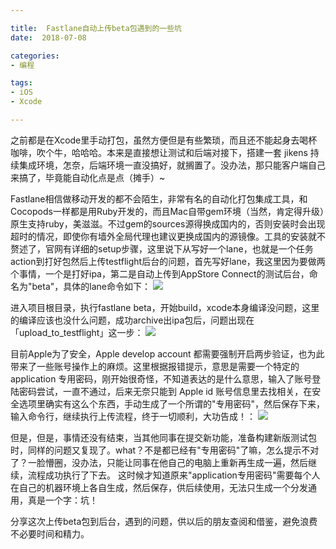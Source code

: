 ```yaml
---

title:  Fastlane自动上传beta包遇到的一些坑
date:  2018-07-08

categories:
- 编程

tags:
- iOS
- Xcode

---
```


之前都是在Xcode里手动打包，虽然方便但是有些繁琐，而且还不能起身去喝杯咖啡，吹个牛，哈哈哈。本来是直接想让测试和后端对接下，搭建一套 jikens 持续集成环境，怎奈，后端环境一直没搞好，就搁置了。没办法，那只能客户端自己来搞了，毕竟能自动化点是点（摊手）~

<!--more-->

Fastlane相信做移动开发的都不会陌生，非常有名的自动化打包集成工具，和Cocopods一样都是用Ruby开发的，而且Mac自带gem环境（当然，肯定得升级）原生支持ruby，美滋滋。不过gem的sources源得换成国内的，否则安装时会出现超时的情况，即使你有墙外全局代理也建议更换成国内的源镜像。工具的安装就不赘述了，官网有详细的setup步骤，这里说下从写好一个lane，也就是一个任务action到打好包然后上传testflight后台的问题，首先写好lane，我这里因为要做两个事情，一个是打好ipa，第二是自动上传到AppStore Connect的测试后台，命名为"beta"，具体的lane命令如下：
![](https://s2.ax1x.com/2019/07/10/Z64LX6.jpg)

进入项目根目录，执行fastlane beta，开始build，xcode本身编译没问题，这里的编译应该也没什么问题，成功archive出ipa包后，问题出现在「upload_to_testflight」这一步：
![](https://s2.ax1x.com/2019/07/10/Z64sYj.jpg)

目前Apple为了安全，Apple develop account 都需要强制开启两步验证，也为此带来了一些账号操作上的麻烦。这里根据报错提示，意思是需要一个特定的 application 专用密码，刚开始很奇怪，不知道表达的是什么意思，输入了账号登陆密码尝试，一直不通过，后来无奈只能到 Apple id 账号信息里去找相关，在安全选项里确实有这么个东西，手动生成了一个所谓的"专用密码"，然后保存下来，输入命令行，继续执行上传流程，终于一切顺利，大功告成！：
![](https://s2.ax1x.com/2019/07/10/Z65YEF.jpg)

但是，但是，事情还没有结束，当其他同事在提交新功能，准备构建新版测试包时，同样的问题又复现了。what？不是都已经有"专用密码"了嘛，怎么提示不对了？一脸懵圈，没办法，只能让同事在他自己的电脑上重新再生成一遍，然后继续，流程成功执行了下去。
这时候才知道原来"application专用密码"需要每个人在自己的机器环境上各自生成，然后保存，供后续使用，无法只生成一个分发通用，真是一个字：坑！

分享这次上传beta包到后台，遇到的问题，供以后的朋友查阅和借鉴，避免浪费不必要时间和精力。
